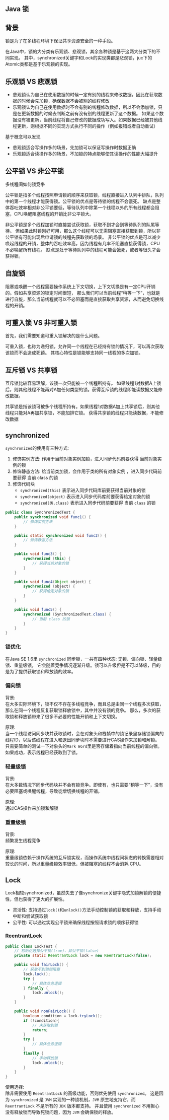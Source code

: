 ## Java 锁

## 背景
锁是为了在多线程环境下保证共享资源安全的一种手段。

在Java中，锁的大分类有乐观锁、悲观锁，其余各种锁是基于这两大分类下的不同实现。
其中，synchronized关键字和Lock的实现类都是悲观锁，juc下的Atomic类都是基于乐观锁的实现。

## 乐观锁 VS 悲观锁

- 悲观锁认为自己在使用数据的时候一定有别的线程来修改数据，因此在获取数据的时候会先加锁，确保数据不会被别的线程修改
- 乐观锁认为自己在使用数据时不会有别的线程修改数据，所以不会添加锁，只是在更新数据的时候去判断之前有没有别的线程更新了这个数据。
  如果这个数据没有被更新，当前线程将自己修改的数据成功写入。如果数据已经被其他线程更新，则根据不同的实现方式执行不同的操作（例如报错或者自动重试）

基于概念可以发现  
- 悲观锁适合写操作多的场景，先加锁可以保证写操作时数据正确
- 乐观锁适合读操作多的场景，不加锁的特点能够使其读操作的性能大幅提升

## 公平锁 VS 非公平锁
多线程间如何锁竞争

公平锁是指多个线程按照申请锁的顺序来获取锁，线程直接进入队列中排队，队列中的第一个线程才能获得锁。公平锁的优点是等待锁的线程不会饿死。
缺点是整体吞吐效率相对非公平锁要低，等待队列中除第一个线程以外的所有线程都会阻塞，CPU唤醒阻塞线程的开销比非公平锁大。

非公平锁是多个线程加锁时直接尝试获取锁，获取不到才会到等待队列的队尾等待。
但如果此时锁刚好可用，那么这个线程可以无需阻塞直接获取到锁，所以非公平锁有可能出现后申请锁的线程先获取锁的场景。
非公平锁的优点是可以减少唤起线程的开销，整体的吞吐效率高，因为线程有几率不阻塞直接获得锁，CPU不必唤醒所有线程。
缺点是处于等待队列中的线程可能会饿死，或者等很久才会获得锁。

## 自旋锁

阻塞或唤醒一个线程需要操作系统上下文切换，上下文切换是有一定CPU开销的。假如共享资源的锁定时间很短，
那么我们可以当前线程“稍等一下”，也就是进行自旋，那么当前线程就可以不必阻塞而是直接获取共享资源，从而避免切换线程的开销。

## 可重入锁 VS 非可重入锁

首先，我们需要知道可重入锁解决的是什么问题。

可重入锁，也称为递归锁，允许同一个线程在已经持有锁的情况下，可以再次获取该锁而不会造成死锁。
其核心特性是锁能够支持同一线程的多次加锁。

## 互斥锁 VS 共享锁
互斥锁比较容易理解，该锁一次只能被一个线程所持有。
如果线程1对数据A上锁后，则其他线程不能再对A加任何类型的锁。获得互斥锁的线程即能读数据又能修改数据。

共享锁是指该锁可被多个线程所持有。如果线程1对数据A加上共享锁后，则其他线程只能对A再加共享锁，不能加排它锁。
获得共享锁的线程只能读数据，不能修改数据


## synchronized
`synchronized`的使用有三种方式:

1. 修饰实例方法: 作用于当前对象实例加锁，进入同步代码前要获得 当前对象实例的锁
2. 修饰静态方法: 给当前类加锁，会作用于类的所有对象实例 ，进入同步代码前要获得 当前 class 的锁
3. 修饰代码块
    - `synchronized(this)` 表示进入同步代码库前要获得当前对象的锁
    - `synchronized(object)` 表示进入同步代码库前要获得给定对象的锁
    - `synchronized(类.class)` 表示进入同步代码前要获得 当前 `class` 的锁

```java
public class SynchronizedTest {
    public synchronized void func1() {
        // 修饰实例方法
    }

    public static synchronized void func2() {
        // 修饰静态方法
    }

    public void func3() {
        synchronized (this) {
            // 获得当前对象的锁
        }
    }

    public void func4(Object object) {
        synchronized (object) {
            // 获得给定对象的锁
        }
    }

    public void func5() {
        synchronized (SynchronizedTest.class) {
            // 当前 class 的锁
        }
    }
}
```

### 锁优化

在Java SE 1.6里 `synchronized` 同步锁，一共有四种状态: 无锁、偏向锁、轻量级锁、重量级锁，
它会随着竞争情况逐渐升级。锁可以升级但是不可以降级，目的是为了提供获取锁和释放锁的效率。

### 偏向锁
背景:  
在大多实际环境下，锁不仅不存在多线程竞争，而且总是由同一个线程多次获取，那么在同一个线程反复获取锁释放锁中，其中并没有锁的竞争。
那么，多次的获取锁和释放锁带来了很多不必要的性能开销和上下文切换。

原理:  
当一个线程访问同步块并获取锁时，会在对象头和栈帧中的锁记录里存储锁偏向的线程ID，以后该线程在进入和退出同步块时不需要进行CAS操作来加锁和解锁。
只需要简单的测试一下对象头的`Mark Word`里是否存储着指向当前线程的偏向锁。如果成功，表示线程已经获取到了锁。

### 轻量级锁
背景:  
在大多数情况下同步代码块并不会有锁竞争。即使有，也只需要“稍等一下”，没有必要阻塞或唤醒线程，导致徒增切换线程的开销。

原理:  
通过CAS操作来加锁和解锁

### 重量级锁  
背景:  
频繁发生线程竞争

原理:  
重量级锁依赖于操作系统的互斥锁实现，而操作系统中线程间状态的转换需要相对较长的时间，所以重量级锁效率很低，但被阻塞的线程不会消耗 CPU。

## Lock

Lock相较synchronized，虽然失去了像synchronize关键字隐式加锁解锁的便捷性，但也获得了更大的扩展性。

- 灵活性: 支持通过`lock()`和`unlock()`方法手动控制锁的获取和释放，支持手动中断和尝试获取锁
- 公平性: 可以通过实现公平锁来确保线程按照请求锁的顺序获得锁

### ReentrantLock

```java
public class LockTest {
    // 初始化选择公平锁(true)、非公平锁(false)
    private static ReentrantLock lock = new ReentrantLock(false);

    public void fairLock() {
        // 获取不到锁则阻塞
        lock.lock();
        try {
            // 具体业务逻辑
        } finally {
            lock.unlock();
        }
    }

    public void nonFairLock() {
        boolean condition = lock.tryLock();
        if (!condition){
            // 未获取到锁
            return;
        }
        try {
            // 具体业务逻辑
        }
        finally {
            // 手动释放锁
            lock.unlock();
        }
    }
}
```

使用选择:  
除非需要使用 `ReentrantLock` 的高级功能，否则优先使用 `synchronized`。
这是因为 `synchronized` 是 `JVM` 实现的一种锁机制，`JVM` 原生地支持它，而 `ReentrantLock` 不是所有的 `JDK` 版本都支持。
并且使用 `synchronized` 不用担心没有释放锁而导致死锁问题，因为 `JVM` 会确保锁的释放。